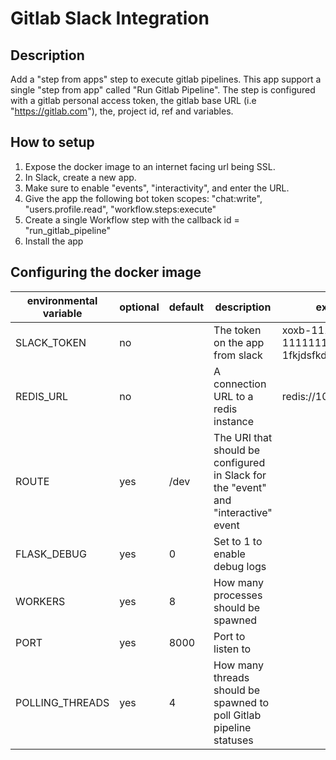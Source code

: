 # Gitlab Slack Integration

## Description

Add a "step from apps" step to execute gitlab pipelines.
This app support a single "step from app" called "Run Gitlab Pipeline". The step is configured with a gitlab personal access token, the gitlab base URL (i.e "https://gitlab.com"), the, project id, ref and variables.

## How to setup

1. Expose the docker image to an internet facing url being SSL.
2. In Slack, create a new app.
3. Make sure to enable "events", "interactivity", and enter the URL.
4. Give the app the following bot token scopes: "chat:write", "users.profile.read", "workflow.steps:execute"
5. Create a single Workflow step with the callback id = "run_gitlab_pipeline"
6. Install the app

## Configuring the docker image

| environmental variable | optional | default | description| example |
|-|-|-|-|-|
| SLACK_TOKEN | no | | The token on the app from slack | xoxb-1111111111-111111111-1fkjdsfkds | 
| REDIS_URL | no | | A connection URL to a redis instance | redis://10.0.0.10:6379 |
| ROUTE | yes | /dev | The URI that should be configured in Slack for the "event" and "interactive" event ||
| FLASK_DEBUG | yes | 0 | Set to 1 to enable debug logs ||
| WORKERS | yes | 8 | How many processes should be spawned ||
| PORT | yes | 8000 | Port to listen to ||
| POLLING_THREADS | yes | 4 | How many threads should be spawned to poll Gitlab pipeline statuses ||
